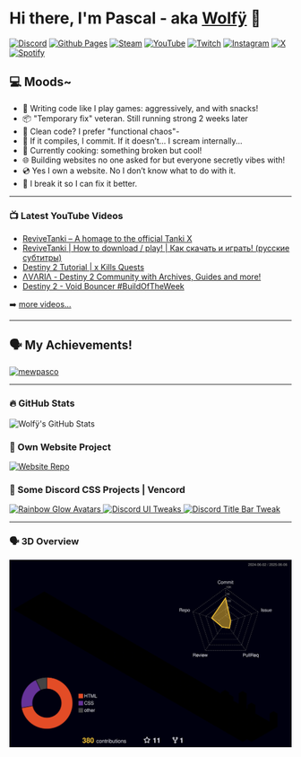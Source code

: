 # Hi there, I'm Pascal - aka [Wolfÿ][youtube] 👋 

[![Discord](https://img.shields.io/badge/Discord-%235865F2.svg?style=for-the-badge&logo=discord&logoColor=white)][discord]
[![Github Pages](https://img.shields.io/badge/github%20pages-121013?style=for-the-badge&logo=github&logoColor=white)][website]
[![Steam](https://img.shields.io/badge/steam-%23000000.svg?style=for-the-badge&logo=steam&logoColor=white)][steam]
[![YouTube](https://img.shields.io/badge/YouTube-%23FF0000.svg?style=for-the-badge&logo=YouTube&logoColor=white)][youtube]
[![Twitch](https://img.shields.io/badge/Twitch-%239146FF.svg?style=for-the-badge&logo=Twitch&logoColor=white)][twitch]
[![Instagram](https://img.shields.io/badge/Instagram-%23E4405F.svg?style=for-the-badge&logo=Instagram&logoColor=white)][instagram]
[![X](https://img.shields.io/badge/X-%23000000.svg?style=for-the-badge&logo=X&logoColor=white)][twitter-sub]
[![Spotify](https://img.shields.io/badge/Spotify-1ED760?style=for-the-badge&logo=spotify&logoColor=white)][spotify]

## 💻 Moods~

- 👾 Writing code like I play games: aggressively, and with snacks!
- 📦 "Temporary fix" veteran. Still running strong 2 weeks later
- 🧼 Clean code? I prefer "functional chaos"-
- 💬 If it compiles, I commit. If it doesn’t... I scream internally...
- 🧪 Currently cooking: something broken but cool!
- 🌐 Building websites no one asked for but everyone secretly vibes with!
- 💿 Yes I own a website. No I don’t know what to do with it.
- 💽 I break it so I can fix it better.

---

### 📺 Latest YouTube Videos

<!-- YOUTUBE:START -->
- [ReviveTanki – A homage to the official Tanki X](https://www.youtube.com/watch?v=MksHtY5TZe8)
- [ReviveTanki | How to download / play! | Как скачать и играть! &lpar;русские субтитры&rpar;](https://www.youtube.com/watch?v=XQh4FMQqeu4)
- [Destiny 2 Tutorial | x Kills Quests](https://www.youtube.com/watch?v=xVMb2wdE0do)
- [ΛVΛRIΛ - Destiny 2 Community with Archives, Guides and more!](https://www.youtube.com/watch?v=Q3XIGciTToI)
- [Destiny 2 - Void Bouncer #BuildOfTheWeek](https://www.youtube.com/watch?v=PZYJtw64iBo)
<!-- YOUTUBE:END -->

➡️ [more videos...](https://youtube.com/mewpasco)

---

## 🗣️ My Achievements!

<p align="left"> <a href="https://github.com/ryo-ma/github-profile-trophy"><img src="https://github-profile-trophy.vercel.app/?username=mewpasco" alt="mewpasco" /></a> </p>

---

### :fire: GitHub Stats

<img align="center" alt="Wolfÿ's GitHub Stats" src="https://github-readme-stats-fork-neon.vercel.app/api?username=mewpasco&theme=ambient_gradient&show_icons=true&include_all_commits=true&hide_border=true" />

### 📜 Own Website Project

<a href="https://github.com/MEWPASCO/xyz">
<img src="https://github-readme-stats-fork-neon.vercel.app/api/pin/?username=mewpasco&repo=xyz&theme=ambient_gradient&show_icons=true&include_all_commits=true&hide_border=true" alt="Website Repo">
</a>

### 💎 Some Discord CSS Projects | Vencord

<a href="https://github.com/MEWPASCO/rainbowglow-avatars">
<img src="https://github-readme-stats-fork-neon.vercel.app/api/pin/?username=mewpasco&repo=xyz&theme=ambient_gradient&show_icons=true&include_all_commits=true&hide_border=true" alt="Rainbow Glow Avatars">
</a>

<a href="https://github.com/MEWPASCO/discord-ui-tweaks">
<img src="https://github-readme-stats-fork-neon.vercel.app/api/pin/?username=mewpasco&repo=xyz&theme=ambient_gradient&show_icons=true&include_all_commits=true&hide_border=true" alt="Discord UI Tweaks">
</a>

<a href="https://github.com/MEWPASCO/visual-refresh-compact-title-bar-fork">
<img src="https://github-readme-stats-fork-neon.vercel.app/api/pin/?username=mewpasco&repo=xyz&theme=ambient_gradient&show_icons=true&include_all_commits=true&hide_border=true" alt="Discord Title Bar Tweak">
</a>

---

### 🗣️ 3D Overview

![](./profile-3d-contrib/profile-night-rainbow.svg)

[website]: https://avariaxyz.win/
[steam]: https://steamcommunity.com/id/mewpasco/
[twitter]: https://twitter.com/mewpasco
[twitter-sub]: https://x.com/intent/follow?original_referer=https%3A%2F%2Fgithub.com%2Fmewpasco&screen_name=mewpasco
[youtube]: https://youtube.com/mewpasco
[instagram]: https://instagram.com/mewpasco
[discord]: https://discord.gg/avia
[twitch]: https://twitch.tv/mewpasco
[spotify]: https://open.spotify.com/user/21jfhcbrbqznxwafykqahzt6y?si=0f69433fb1724618